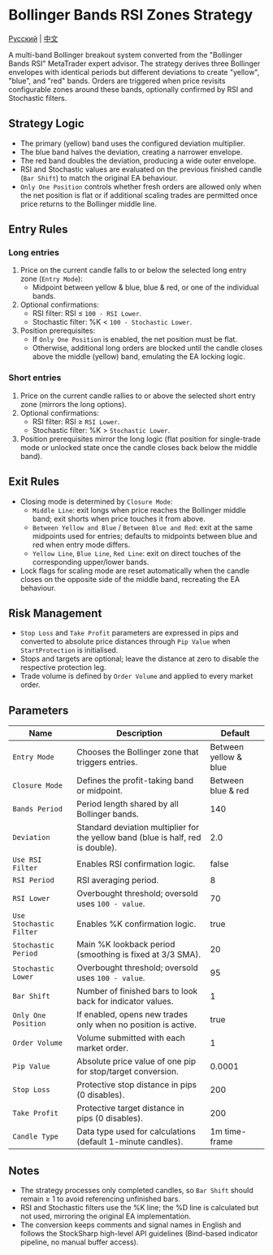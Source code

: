 # Bollinger Bands RSI Zones Strategy
[Русский](README_ru.md) | [中文](README_cn.md)

A multi-band Bollinger breakout system converted from the "Bollinger Bands RSI" MetaTrader expert advisor. The strategy derives three Bollinger envelopes with identical periods but different deviations to create "yellow", "blue", and "red" bands. Orders are triggered when price revisits configurable zones around these bands, optionally confirmed by RSI and Stochastic filters.

## Strategy Logic
- The primary (yellow) band uses the configured deviation multiplier.
- The blue band halves the deviation, creating a narrower envelope.
- The red band doubles the deviation, producing a wide outer envelope.
- RSI and Stochastic values are evaluated on the previous finished candle (`Bar Shift`) to match the original EA behaviour.
- `Only One Position` controls whether fresh orders are allowed only when the net position is flat or if additional scaling trades are permitted once price returns to the Bollinger middle line.

## Entry Rules
### Long entries
1. Price on the current candle falls to or below the selected long entry zone (`Entry Mode`):
   - Midpoint between yellow & blue, blue & red, or one of the individual bands.
2. Optional confirmations:
   - RSI filter: RSI ≤ `100 - RSI Lower`.
   - Stochastic filter: %K < `100 - Stochastic Lower`.
3. Position prerequisites:
   - If `Only One Position` is enabled, the net position must be flat.
   - Otherwise, additional long orders are blocked until the candle closes above the middle (yellow) band, emulating the EA locking logic.

### Short entries
1. Price on the current candle rallies to or above the selected short entry zone (mirrors the long options).
2. Optional confirmations:
   - RSI filter: RSI ≥ `RSI Lower`.
   - Stochastic filter: %K > `Stochastic Lower`.
3. Position prerequisites mirror the long logic (flat position for single-trade mode or unlocked state once the candle closes back below the middle band).

## Exit Rules
- Closing mode is determined by `Closure Mode`:
  - `Middle Line`: exit longs when price reaches the Bollinger middle band; exit shorts when price touches it from above.
  - `Between Yellow and Blue` / `Between Blue and Red`: exit at the same midpoints used for entries; defaults to midpoints between blue and red when entry mode differs.
  - `Yellow Line`, `Blue Line`, `Red Line`: exit on direct touches of the corresponding upper/lower bands.
- Lock flags for scaling mode are reset automatically when the candle closes on the opposite side of the middle band, recreating the EA behaviour.

## Risk Management
- `Stop Loss` and `Take Profit` parameters are expressed in pips and converted to absolute price distances through `Pip Value` when `StartProtection` is initialised.
- Stops and targets are optional; leave the distance at zero to disable the respective protection leg.
- Trade volume is defined by `Order Volume` and applied to every market order.

## Parameters
| Name | Description | Default |
| --- | --- | --- |
| `Entry Mode` | Chooses the Bollinger zone that triggers entries. | Between yellow & blue |
| `Closure Mode` | Defines the profit-taking band or midpoint. | Between blue & red |
| `Bands Period` | Period length shared by all Bollinger bands. | 140 |
| `Deviation` | Standard deviation multiplier for the yellow band (blue is half, red is double). | 2.0 |
| `Use RSI Filter` | Enables RSI confirmation logic. | false |
| `RSI Period` | RSI averaging period. | 8 |
| `RSI Lower` | Overbought threshold; oversold uses `100 - value`. | 70 |
| `Use Stochastic Filter` | Enables %K confirmation logic. | true |
| `Stochastic Period` | Main %K lookback period (smoothing is fixed at 3/3 SMA). | 20 |
| `Stochastic Lower` | Overbought threshold; oversold uses `100 - value`. | 95 |
| `Bar Shift` | Number of finished bars to look back for indicator values. | 1 |
| `Only One Position` | If enabled, opens new trades only when no position is active. | true |
| `Order Volume` | Volume submitted with each market order. | 1 |
| `Pip Value` | Absolute price value of one pip for stop/target conversion. | 0.0001 |
| `Stop Loss` | Protective stop distance in pips (0 disables). | 200 |
| `Take Profit` | Protective target distance in pips (0 disables). | 200 |
| `Candle Type` | Data type used for calculations (default 1-minute candles). | 1m time-frame |

## Notes
- The strategy processes only completed candles, so `Bar Shift` should remain ≥ 1 to avoid referencing unfinished bars.
- RSI and Stochastic filters use the %K line; the %D line is calculated but not used, mirroring the original EA implementation.
- The conversion keeps comments and signal names in English and follows the StockSharp high-level API guidelines (Bind-based indicator pipeline, no manual buffer access).
